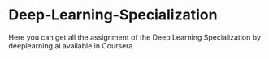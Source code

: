 # Deep-Learning-Specialization
Here you can get all the assignment of the Deep Learning Specialization by deeplearning.ai available in Coursera.
